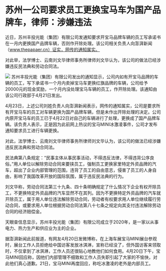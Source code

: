 # 苏州一公司要求员工更换宝马车为国产品牌车，律师：涉嫌违法

近日，苏州丰投光能（集团）有限公司发通知要求开宝马品牌车辆的员工写承诺书在一月内更换国产品牌车辆，否则作开除处理。该公司相关负责人向澎湃新闻（www.thepapaer.cn）证实，网传的通知属实。

对此举，法学博士、云南刘文华律师事务所律师刘文华认为，该公司的做法已经涉嫌违反民法典和劳动合同法。

![](https://inews.gtimg.com/om_bt/Oi1mKf0OH-gNUby3LiY3_a6_zi8Vp46wOl6d187_2YmF8AA/1000)
苏州丰投光能（集团）有限公司发出的通知显示，公司内如有开宝马品牌的车辆的员工，写下承诺书一个月内卖掉宝马车更换红旗品牌的车辆，公司给予20000元的现金奖励，一个月内没处理宝马车辆的员工，作开除处理。该通知由该公司行政部于4月21日发出。

4月23日，上述公司刘姓负责人向澎湃新闻表示，网传的通知属实，公司是要求所有开宝马车的员工对车辆更换为国产品牌车辆，但是未作出开除处理的决定。公司内原开宝马车的员工已于4月22日对自己的车辆进行了处理，更换成了国产品牌车辆。该负责人表示，正是因为此前网上热议的宝马MINI冰激凌事件，公司才发布通知要求员工进行车辆更换。

对此，法学博士、云南刘文华律师事务所律师刘文华认为，该公司的做法已经涉嫌违反民法典和劳动合同法。

民法典第八条规定：“民事主体从事民事活动，不得违反法律，不得违背公序良俗。”用人单位以解除劳动合同来要挟员工，强制员工更换家里特定外资品牌的汽车，超出了企业内部管理的范围，违背了员工的自由意志，侵害了员工的人身自由，影响了我国改革开放的国际氛围，属于违反民法典的行为。

刘文华称，劳动合同法第三十九条、四十条明确规定了什么情况下企业有权开除员工，不更换特定外资品牌的汽车显然不在其列。因为不更换特定外资品牌的汽车就开除员工，属于用人单位违法解除劳动合同，劳动者有权要求用人单位继续履行劳动合同，或要求用人单位根据劳动合同法第八十七条之规定向其支付违法解除劳动合同的经济赔偿金。

天眼查信息显示，苏州丰投光能（集团）有限公司成立于2020年，是一家以从事电力、热力生产和供应业为主的企业。

据澎湃新闻此前报道，有网友4月20日发微博称，在上海车展宝马MINI展台参观时，展台工作人员拒绝给中国访客发放冰淇淋，宣称已经没了，但外国访客来领取时，不仅拿到了冰淇淋，工作人员还很贴心地教他们如何食用。4月20日下午，宝马MINI回应称，因他们内部管理不细致和工作人员失职引起了大家的不愉快，对此他们真心道歉。21日，宝马MINI再度回应，称吃冰激凌的老外是内部员工。

